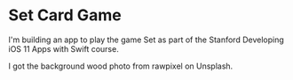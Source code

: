 #  Set Card Game

I'm building an app to play the game Set as part of the Stanford Developing iOS 11 Apps with Swift course.

I got the background wood photo from rawpixel on Unsplash.
